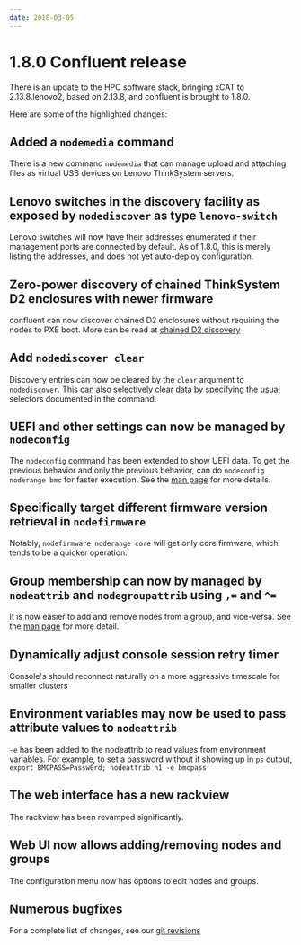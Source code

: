 ```yaml
---
date: 2018-03-05
---
```


# 1.8.0 Confluent release

There is an update to the HPC software stack, bringing xCAT to 2.13.8.lenovo2, based on 2.13.8,
and confluent is brought to 1.8.0.
<!-- more -->

Here are some of the highlighted changes:

## Added a `nodemedia` command

There is a new command `nodemedia` that can manage upload and attaching files as virtual USB devices on Lenovo ThinkSystem servers.

## Lenovo switches in the discovery facility as exposed by `nodediscover` as type `lenovo-switch`

Lenovo switches will now have their addresses enumerated if their management ports are connected by default.  As of 1.8.0,
this is merely listing the addresses, and does not yet auto-deploy configuration.

## Zero-power discovery of chained ThinkSystem D2 enclosures with newer firmware

confluent can now discover chained D2 enclosures without requiring the nodes to PXE boot.  More can be read at [chained D2 discovery](../../user_reference/chainedsmmdiscovery.md "Chained D2 Discovery")

## Add `nodediscover clear`

Discovery entries can now be cleared by the `clear` argument to `nodediscover`.  This can also selectively clear data by specifying the usual selectors documented in the command.

## UEFI and other settings can now be managed by `nodeconfig`

The `nodeconfig` command has been extended to show UEFI data.  To get the previous behavior and only the previous behavior, can do `nodeconfig noderange bmc` for faster execution.  See the [man page](../../manuals/nodeconfig.md "nodeconfig man page") for more details.


## Specifically target different firmware version retrieval in `nodefirmware`

Notably, `nodefirmware noderange core` will get only core firmware, which tends to be a quicker operation.

## Group membership can now by managed by `nodeattrib` and `nodegroupattrib` using `,=` and `^=` 

It is now easier to add and remove nodes from a group, and vice-versa.  See the [man page](../../manuals/nodeattrib.md "nodeattrib man page") for more detail.


## Dynamically adjust console session retry timer

Console's should reconnect naturally on a more aggressive timescale for smaller clusters

## Environment variables may now be used to pass attribute values to `nodeattrib`

`-e` has been added to the nodeattrib to read values from environment variables.  For example, to set a password without it showing up in `ps` output, `export BMCPASS=Passw0rd; nodeattrib n1 -e bmcpass`

## The web interface has a new rackview

The rackview has been revamped significantly.

## Web UI now allows adding/removing nodes and groups

The configuration menu now has options to edit nodes and groups.

## Numerous bugfixes

For a complete list of changes, see our [git revisions](https://github.com/xcat2/confluent/compare/1.7.2...1.8.0 "Changes from 1.7.2 to 1.8.0")

